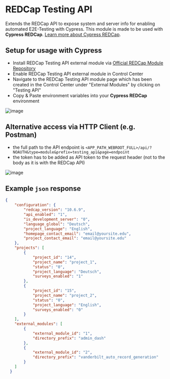 # REDCap Testing API
Extends the REDCap API to expose system and server info for enabling automated E2E-Testing with Cypress. This module is made to be used with **Cypress REDCap**. [Learn more about Cypress REDCap](#tbd).

## Setup for usage with Cypress

- Install REDCap Testing API external module via [Official REDCap Module Repository](https://redcap.vanderbilt.edu/consortium/modules/)
- Enable REDCap Testing API external module in Control Center
- Navigate to the REDCap Testing API module page which has been created in the Control Center under "External Modules" by clicking on "Testing API"
- Copy & Paste environment variables into your **Cypress REDCap** environment

![image](https://user-images.githubusercontent.com/75415872/109808215-20c0b100-7c27-11eb-82e1-071abc8ca9d5.png)

## Alternative access via HTTP Client (e.g. Postman)
- the full path to the API endpoint is `<APP_PATH_WEBROOT_FULL>/api/?NOAUTH&type=module&prefix=testing_api&page=endpoint`
- the token has to be added as API token to the request header (not to the body as it is with the REDCap API)

![image](https://user-images.githubusercontent.com/75415872/109808495-7b5a0d00-7c27-11eb-9c51-0cc30dad594f.png)


## Example `json` response

```json
{
    "configuration": {
        "redcap_version": "10.6.9",
        "api_enabled": "1",
        "is_development_server": "0",
        "language_global": "Deutsch",
        "project_language": "English",
        "homepage_contact_email": "email@yoursite.edu",
        "project_contact_email": "email@yoursite.edu"
    },
    "projects": [
        {
            "project_id": "14",
            "project_name": "project_1",
            "status": "0",
            "project_language": "Deutsch",
            "surveys_enabled": "1"
        },
        {
            "project_id": "15",
            "project_name": "project_2",
            "status": "0",
            "project_language": "English",
            "surveys_enabled": "0"
        }
    ],
    "external_modules": [
        {
            "external_module_id": "1",
            "directory_prefix": "admin_dash"
        },
        {
            "external_module_id": "2",
            "directory_prefix": "vanderbilt_auto_record_generation"
        }
    ]
  }
```
